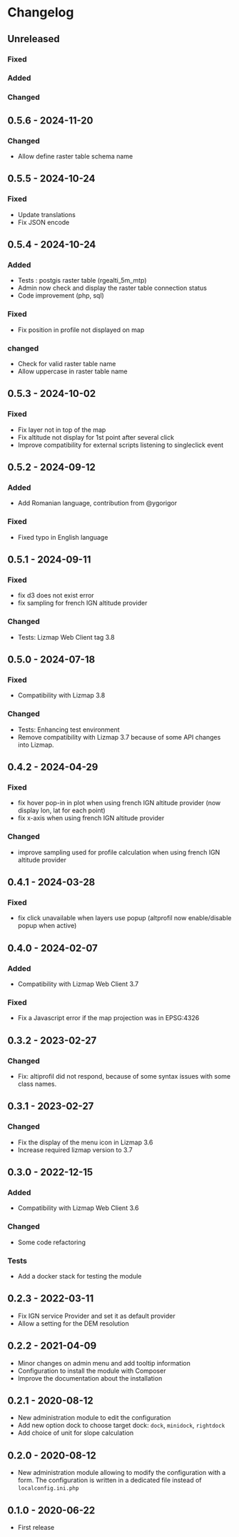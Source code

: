 # Changelog

<!--
Format from https://keepachangelog.com/en/1.0.0/
added, fixed, changed, removed, deprecated, security
with some extra keywords : backend, tests, test, translation, funders, important
-->

## Unreleased

### Fixed

### Added

### Changed


## 0.5.6 - 2024-11-20

### Changed

* Allow define raster table schema name

## 0.5.5 - 2024-10-24

### Fixed

* Update translations
* Fix JSON encode

## 0.5.4 - 2024-10-24

### Added

* Tests : postgis raster table (rgealti_5m_mtp)
* Admin now check and display the raster table connection status
* Code improvement (php, sql)

### Fixed

* Fix position in profile not displayed on map

### changed

* Check for valid raster table name
* Allow uppercase in raster table name

## 0.5.3 - 2024-10-02

### Fixed

* Fix layer not in top of the map
* Fix altitude not display for 1st point after several click
* Improve compatibility for external scripts listening to singleclick event

## 0.5.2 - 2024-09-12

### Added

* Add Romanian language, contribution from @ygorigor

### Fixed

* Fixed typo in English language

## 0.5.1 - 2024-09-11

### Fixed

* fix d3 does not exist error
* fix sampling for french IGN altitude provider

### Changed

* Tests: Lizmap Web Client tag 3.8

## 0.5.0 - 2024-07-18

### Fixed

* Compatibility with Lizmap 3.8

### Changed

* Tests: Enhancing test environment
* Remove compatibility with Lizmap 3.7 because of some API changes into Lizmap.

## 0.4.2 - 2024-04-29

### Fixed

* fix hover pop-in in plot when using french IGN altitude provider (now display lon, lat for each point)
* fix x-axis when using french IGN altitude provider

### Changed

* improve sampling used for profile calculation when using french IGN altitude provider

## 0.4.1 - 2024-03-28

### Fixed

* fix click unavailable when layers use popup (altprofil now enable/disable popup when active)

## 0.4.0 - 2024-02-07

### Added

* Compatibility with Lizmap Web Client 3.7

### Fixed

* Fix a Javascript error if the map projection was in EPSG:4326

## 0.3.2 - 2023-02-27

### Changed

* Fix: altiprofil did not respond, because of some syntax issues with some class names.

## 0.3.1 - 2023-02-27

### Changed

* Fix the display of the menu icon in Lizmap 3.6
* Increase required lizmap version to 3.7

## 0.3.0 - 2022-12-15

### Added

* Compatibility with Lizmap Web Client 3.6

### Changed

* Some code refactoring

### Tests

* Add a docker stack for testing the module

## 0.2.3 - 2022-03-11

* Fix IGN service Provider and set it as default provider
* Allow a setting for the DEM resolution

## 0.2.2 - 2021-04-09

* Minor changes on admin menu and add tooltip information
* Configuration to install the module with Composer
* Improve the documentation about the installation

## 0.2.1 - 2020-08-12

* New administration module to edit the configuration
* Add new option dock to choose target dock: `dock`, `minidock`, `rightdock`
* Add choice of unit for slope calculation

## 0.2.0 - 2020-08-12

* New administration module allowing to modify the configuration with a form.
  The configuration is written in a dedicated file instead of `localconfig.ini.php`

## 0.1.0 - 2020-06-22

* First release
